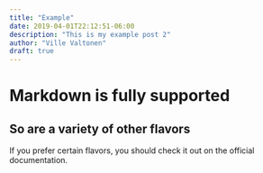 ```yaml
---
title: "Example"
date: 2019-04-01T22:12:51-06:00
description: "This is my example post 2"
author: "Ville Valtonen"
draft: true
---
```


# Markdown is fully supported

## So are a variety of other flavors

If you prefer certain flavors, you should check it
out on the official documentation.
